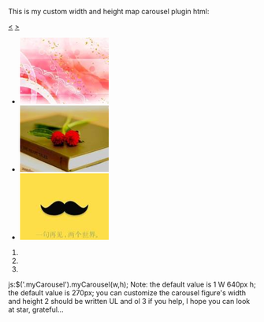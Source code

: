This is my custom width and height map carousel plugin
html:
<div class="myCarousel">
		<a href="javascript:;" class="prev">&lt;</a>
		<a href="javascript:;" class="next">&gt;</a>
		<ul class="myCarousel_content">
			<li class="on"><a href="#"><img src="img/1.jpg" /></a></li>
			<li><a href="#"><img src="img/2.jpg" /></a></li>
			<li><a href="#"><img src="img/3.jpg" /></a></li>
		</ul>
		<ol class="myCarousel_num">
			<li class="on"><a href="javascript:;"></a></li>
			<li><a href="javascript:;"></a></li>
			<li><a href="javascript:;"></a></li>
		</ol>
	</div>
js:$('.myCarousel').myCarousel(w,h);
Note: the default value is 1 W 640px h; the default value is 270px; you can customize the carousel figure's width and height
2 should be written UL and ol
3 if you help, I hope you can look at star, grateful...	
